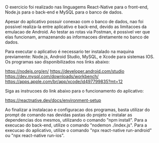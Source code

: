 O exercicio foi realizado nas linguagems React-Native para o front-end, Node.js para o back-end e
MySQL para o banco de dados.

Apesar do aplicativo possuir conexao com o banco de dados, nao foi possivel realiza-la entre aplicativo
e back-end, devido as limitacoes da emulacao de Android. Ao testar as rotas via Postman, é possivel
ver que elas funcionam, armazenando as informacoes diretamente no banco de dados.

Para executar o aplicativo é necessario ter instalado na maquina previamente: Node.js, Android Studio,
MySQL, e Xcode para sistemas IOS. Os programas sao disponibilizados nos links abaixo:

https://nodejs.org/en/
https://developer.android.com/studio
https://dev.mysql.com/downloads/workbench/
https://apps.apple.com/br/app/xcode/id497799835?mt=12

Siga as instrucoes do link abaixo para o funcionamento do aplicativo:

https://reactnative.dev/docs/environment-setup

Ao finalizar a instalacao e configuracao dos programas, basta utilizar do prompt de comando nas 
devidas pastas do projeto e instalar as dependencias dos mesmos, utilizando o comando "npm install".
Para a execucao do back-end, utilize o comando "nodemon ./index.js".
Para a execucao do aplicativo, utilize o comando "npx react-native run-android" ou 
"npx react-native run-ios".